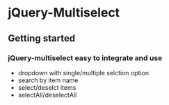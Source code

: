 # jQuery-Multiselect
## Getting started
### jQuery-multiselect easy to integrate and use
* dropdown with single/multiple selction option
* search by item name
* select/deselct items
* selectAll/deselectAll